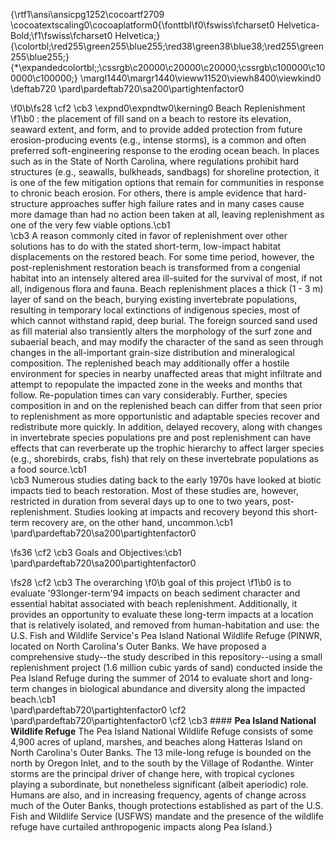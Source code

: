 {\rtf1\ansi\ansicpg1252\cocoartf2709
\cocoatextscaling0\cocoaplatform0{\fonttbl\f0\fswiss\fcharset0 Helvetica-Bold;\f1\fswiss\fcharset0 Helvetica;}
{\colortbl;\red255\green255\blue255;\red38\green38\blue38;\red255\green255\blue255;}
{\*\expandedcolortbl;;\cssrgb\c20000\c20000\c20000;\cssrgb\c100000\c100000\c100000;}
\margl1440\margr1440\vieww11520\viewh8400\viewkind0
\deftab720
\pard\pardeftab720\sa200\partightenfactor0

\f0\b\fs28 \cf2 \cb3 \expnd0\expndtw0\kerning0
Beach Replenishment
\f1\b0 : the placement of fill sand on a beach to restore its elevation, seaward extent, and form, and to provide added protection from future erosion-producing events (e.g., intense storms), is a common and often preferred soft-engineering response to the eroding ocean beach. In places such as in the State of North Carolina, where regulations prohibit hard structures (e.g., seawalls, bulkheads, sandbags) for shoreline protection, it is one of the few mitigation options that remain for communities in response to chronic beach erosion. For others, there is ample evidence that hard-structure approaches suffer high failure rates and in many cases cause more damage than had no action been taken at all, leaving replenishment as one of the very few viable options.\cb1 \
\cb3 A reason commonly cited in favor of replenishment over other solutions has to do with the stated short-term, low-impact habitat displacements on the restored beach. For some time period, however, the post-replenishment restoration beach is transformed from a congenial habitat into an intensely altered area ill-suited for the survival of most, if not all, indigenous flora and fauna. Beach replenishment places a thick (1 - 3 m) layer of sand on the beach, burying existing invertebrate populations, resulting in temporary local extinctions of indigenous species, most of which cannot withstand rapid, deep burial. The foreign sourced sand used as fill material also transiently alters the morphology of the surf zone and subaerial beach, and may modify the character of the sand as seen through changes in the all-important grain-size distribution and mineralogical composition. The replenished beach may additionally offer a hostile environment for species in nearby unaffected areas that might infiltrate and attempt to repopulate the impacted zone in the weeks and months that follow. Re-population times can vary considerably. Further, species composition in and on the replenished beach can differ from that seen prior to replenishment as more opportunistic and adaptable species recover and redistribute more quickly. In addition, delayed recovery, along with changes in invertebrate species populations pre and post replenishment can have effects that can reverberate up the trophic hierarchy to affect larger species (e.g., shorebirds, crabs, fish) that rely on these invertebrate populations as a food source.\cb1 \
\cb3 Numerous studies dating back to the early 1970s have looked at biotic impacts tied to beach restoration. Most of these studies are, however, restricted in duration from several days up to one to two years, post-replenishment. Studies looking at impacts and recovery beyond this short-term recovery are, on the other hand, uncommon.\cb1 \
\pard\pardeftab720\sa200\partightenfactor0

\fs36 \cf2 \cb3 Goals and Objectives:\cb1 \
\pard\pardeftab720\sa200\partightenfactor0

\fs28 \cf2 \cb3 The overarching 
\f0\b goal of this project
\f1\b0  is to evaluate \'93longer-term\'94 impacts on beach sediment character and essential habitat associated with beach replenishment. Additionally, it provides an opportunity to evaluate these long-term impacts at a location that is relatively isolated, and removed from human-habitation and use: the U.S. Fish and Wildlife Service's Pea Island National Wildlife Refuge (PINWR, located on North Carolina's Outer Banks. We have proposed a comprehensive study--the study described in this repository--using a small replenishment project (1.6 million cubic yards of sand) conducted inside the Pea Island Refuge during the summer of 2014 to evaluate short and long-term changes in biological abundance and diversity along the impacted beach.\cb1 \
\pard\pardeftab720\partightenfactor0
\cf2 \
\pard\pardeftab720\partightenfactor0
\cf2 \cb3 #### **Pea Island National Wildlife Refuge** The Pea Island National Wildlife Refuge consists of some 4,900 acres of upland, marshes, and beaches along Hatteras Island on North Carolina's Outer Banks. The 13 mile-long refuge is bounded on the north by Oregon Inlet, and to the south by the Village of Rodanthe. Winter storms are the principal driver of change here, with tropical cyclones playing a subordinate, but nonetheless significant (albeit aperiodic) role. Humans are also, and in increasing frequency, agents of change across much of the Outer Banks, though protections established as part of the U.S. Fish and Wildlife Service (USFWS) mandate and the presence of the wildlife refuge have curtailed anthropogenic impacts along Pea Island.}